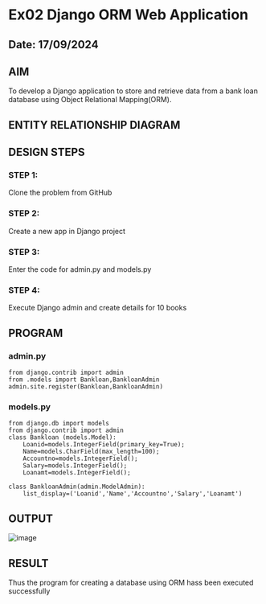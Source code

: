 # Ex02 Django ORM Web Application
## Date: 17/09/2024

## AIM
To develop a Django application to store and retrieve data from a bank loan database using Object Relational Mapping(ORM).

## ENTITY RELATIONSHIP DIAGRAM



## DESIGN STEPS

### STEP 1:
Clone the problem from GitHub

### STEP 2:
Create a new app in Django project

### STEP 3:
Enter the code for admin.py and models.py

### STEP 4:
Execute Django admin and create details for 10 books

## PROGRAM
### admin.py
```
from django.contrib import admin
from .models import Bankloan,BankloanAdmin
admin.site.register(Bankloan,BankloanAdmin)
```
### models.py
```
from django.db import models
from django.contrib import admin
class Bankloan (models.Model):
    Loanid=models.IntegerField(primary_key=True);
    Name=models.CharField(max_length=100);
    Accountno=models.IntegerField();
    Salary=models.IntegerField();
    Loanamt=models.IntegerField();

class BankloanAdmin(admin.ModelAdmin):
    list_display=('Loanid','Name','Accountno','Salary','Loanamt')
```
## OUTPUT

![image](https://github.com/user-attachments/assets/07b08745-5962-477e-b0e7-440798682668)




## RESULT
Thus the program for creating a database using ORM hass been executed successfully
